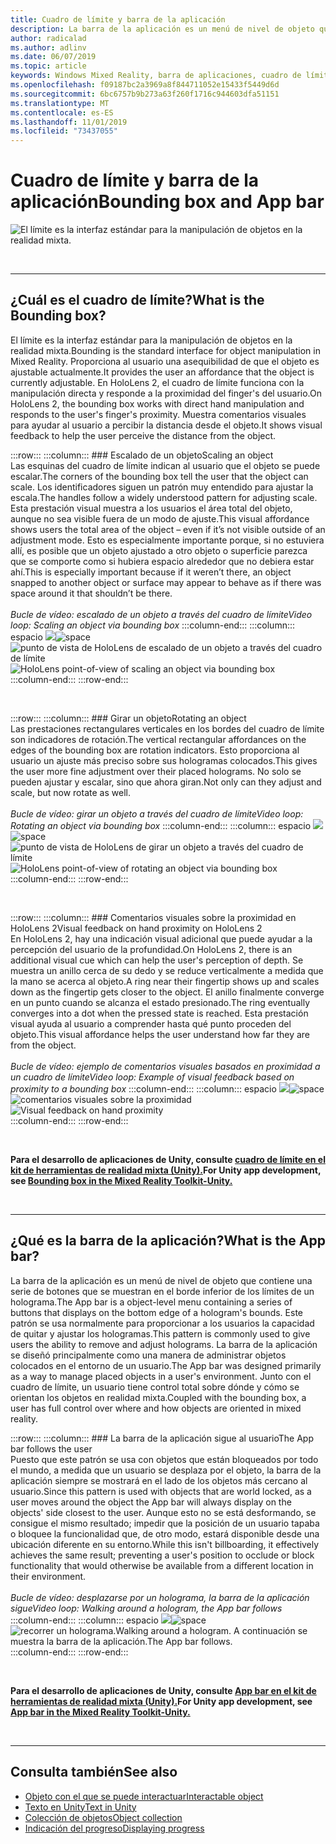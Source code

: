 ```yaml
---
title: Cuadro de límite y barra de la aplicación
description: La barra de la aplicación es un menú de nivel de objeto que contiene una serie de botones que se muestran en el borde inferior de los límites de un holograma.
author: radicalad
ms.author: adlinv
ms.date: 06/07/2019
ms.topic: article
keywords: Windows Mixed Reality, barra de aplicaciones, cuadro de límite
ms.openlocfilehash: f09187bc2a3969a8f844711052e15433f5449d6d
ms.sourcegitcommit: 6bc6757b9b273a63f260f1716c944603dfa51151
ms.translationtype: MT
ms.contentlocale: es-ES
ms.lasthandoff: 11/01/2019
ms.locfileid: "73437055"
---
```

# <a name="bounding-box-and-app-bar"></a><span data-ttu-id="3bc8d-104">Cuadro de límite y barra de la aplicación</span><span class="sxs-lookup"><span data-stu-id="3bc8d-104">Bounding box and App bar</span></span>
![El límite es la interfaz estándar para la manipulación de objetos en la realidad mixta.](images/640px-boundingbox-hero.jpg)<br>

<br>

---

## <a name="what-is-the-bounding-box"></a><span data-ttu-id="3bc8d-106">¿Cuál es el cuadro de límite?</span><span class="sxs-lookup"><span data-stu-id="3bc8d-106">What is the Bounding box?</span></span>

<span data-ttu-id="3bc8d-107">El límite es la interfaz estándar para la manipulación de objetos en la realidad mixta.</span><span class="sxs-lookup"><span data-stu-id="3bc8d-107">Bounding is the standard interface for object manipulation in Mixed Reality.</span></span> <span data-ttu-id="3bc8d-108">Proporciona al usuario una asequibilidad de que el objeto es ajustable actualmente.</span><span class="sxs-lookup"><span data-stu-id="3bc8d-108">It provides the user an affordance that the object is currently adjustable.</span></span> <span data-ttu-id="3bc8d-109">En HoloLens 2, el cuadro de límite funciona con la manipulación directa y responde a la proximidad del finger's del usuario.</span><span class="sxs-lookup"><span data-stu-id="3bc8d-109">On HoloLens 2, the bounding box works with direct hand manipulation and responds to the user's finger's proximity.</span></span> <span data-ttu-id="3bc8d-110">Muestra comentarios visuales para ayudar al usuario a percibir la distancia desde el objeto.</span><span class="sxs-lookup"><span data-stu-id="3bc8d-110">It shows visual feedback to help the user perceive the distance from the object.</span></span>

:::row:::
    :::column:::
        ### <a name="scaling-an-objectbr"></a><span data-ttu-id="3bc8d-111">Escalado de un objeto</span><span class="sxs-lookup"><span data-stu-id="3bc8d-111">Scaling an object</span></span><br>
        <span data-ttu-id="3bc8d-112">Las esquinas del cuadro de límite indican al usuario que el objeto se puede escalar.</span><span class="sxs-lookup"><span data-stu-id="3bc8d-112">The corners of the bounding box tell the user that the object can scale.</span></span> <span data-ttu-id="3bc8d-113">Los identificadores siguen un patrón muy entendido para ajustar la escala.</span><span class="sxs-lookup"><span data-stu-id="3bc8d-113">The handles follow a widely understood pattern for adjusting scale.</span></span> <span data-ttu-id="3bc8d-114">Esta prestación visual muestra a los usuarios el área total del objeto, aunque no sea visible fuera de un modo de ajuste.</span><span class="sxs-lookup"><span data-stu-id="3bc8d-114">This visual affordance shows users the total area of the object – even if it’s not visible outside of an adjustment mode.</span></span> <span data-ttu-id="3bc8d-115">Esto es especialmente importante porque, si no estuviera allí, es posible que un objeto ajustado a otro objeto o superficie parezca que se comporte como si hubiera espacio alrededor que no debiera estar ahí.</span><span class="sxs-lookup"><span data-stu-id="3bc8d-115">This is especially important because if it weren’t there, an object snapped to another object or surface may appear to behave as if there was space around it that shouldn’t be there.</span></span><br>
        <br>
        <span data-ttu-id="3bc8d-116">*Bucle de vídeo: escalado de un objeto a través del cuadro de límite*</span><span class="sxs-lookup"><span data-stu-id="3bc8d-116">*Video loop: Scaling an object via bounding box*</span></span>
    :::column-end:::
        :::column:::
        <span data-ttu-id="3bc8d-117">espacio ![](images/spacer-20x582.png)</span><span class="sxs-lookup"><span data-stu-id="3bc8d-117">![space](images/spacer-20x582.png)</span></span><br>
       <span data-ttu-id="3bc8d-118">![punto de vista de HoloLens de escalado de un objeto a través del cuadro de límite](images/HoloLens2_BoundingBox.gif)</span><span class="sxs-lookup"><span data-stu-id="3bc8d-118">![HoloLens point-of-view of scaling an object via bounding box](images/HoloLens2_BoundingBox.gif)</span></span><br>
    :::column-end:::
:::row-end:::

<br>

:::row:::
    :::column:::
        ### <a name="rotating-an-objectbr"></a><span data-ttu-id="3bc8d-119">Girar un objeto</span><span class="sxs-lookup"><span data-stu-id="3bc8d-119">Rotating an object</span></span><br>
        <span data-ttu-id="3bc8d-120">Las prestaciones rectangulares verticales en los bordes del cuadro de límite son indicadores de rotación.</span><span class="sxs-lookup"><span data-stu-id="3bc8d-120">The vertical rectangular affordances on the edges of the bounding box are rotation indicators.</span></span> <span data-ttu-id="3bc8d-121">Esto proporciona al usuario un ajuste más preciso sobre sus hologramas colocados.</span><span class="sxs-lookup"><span data-stu-id="3bc8d-121">This gives the user more fine adjustment over their placed holograms.</span></span> <span data-ttu-id="3bc8d-122">No solo se pueden ajustar y escalar, sino que ahora giran.</span><span class="sxs-lookup"><span data-stu-id="3bc8d-122">Not only can they adjust and scale, but now rotate as well.</span></span><br>
        <br>
        <span data-ttu-id="3bc8d-123">*Bucle de vídeo: girar un objeto a través del cuadro de límite*</span><span class="sxs-lookup"><span data-stu-id="3bc8d-123">*Video loop: Rotating an object via bounding box*</span></span>
    :::column-end:::
        :::column:::
        <span data-ttu-id="3bc8d-124">espacio ![](images/spacer-20x582.png)</span><span class="sxs-lookup"><span data-stu-id="3bc8d-124">![space](images/spacer-20x582.png)</span></span><br>
       <span data-ttu-id="3bc8d-125">![punto de vista de HoloLens de girar un objeto a través del cuadro de límite](images/HoloLens2_BoundingBox_Rotate.gif)</span><span class="sxs-lookup"><span data-stu-id="3bc8d-125">![HoloLens point-of-view of rotating an object via bounding box](images/HoloLens2_BoundingBox_Rotate.gif)</span></span><br>
    :::column-end:::
:::row-end:::

<br>

:::row:::
    :::column:::
        ### <a name="visual-feedback-on-hand-proximity-on-hololens-2br"></a><span data-ttu-id="3bc8d-126">Comentarios visuales sobre la proximidad en HoloLens 2</span><span class="sxs-lookup"><span data-stu-id="3bc8d-126">Visual feedback on hand proximity on HoloLens 2</span></span><br>
        <span data-ttu-id="3bc8d-127">En HoloLens 2, hay una indicación visual adicional que puede ayudar a la percepción del usuario de la profundidad.</span><span class="sxs-lookup"><span data-stu-id="3bc8d-127">On HoloLens 2, there is an additional visual cue which can help the user's perception of depth.</span></span> <span data-ttu-id="3bc8d-128">Se muestra un anillo cerca de su dedo y se reduce verticalmente a medida que la mano se acerca al objeto.</span><span class="sxs-lookup"><span data-stu-id="3bc8d-128">A ring near their fingertip shows up and scales down as the fingertip gets closer to the object.</span></span> <span data-ttu-id="3bc8d-129">El anillo finalmente converge en un punto cuando se alcanza el estado presionado.</span><span class="sxs-lookup"><span data-stu-id="3bc8d-129">The ring eventually converges into a dot when the pressed state is reached.</span></span> <span data-ttu-id="3bc8d-130">Esta prestación visual ayuda al usuario a comprender hasta qué punto proceden del objeto.</span><span class="sxs-lookup"><span data-stu-id="3bc8d-130">This visual affordance helps the user understand how far they are from the object.</span></span><br>
        <br>
        <span data-ttu-id="3bc8d-131">*Bucle de vídeo: ejemplo de comentarios visuales basados en proximidad a un cuadro de límite*</span><span class="sxs-lookup"><span data-stu-id="3bc8d-131">*Video loop: Example of visual feedback based on proximity to a bounding box*</span></span>
    :::column-end:::
        :::column:::
        <span data-ttu-id="3bc8d-132">espacio ![](images/spacer-20x582.png)</span><span class="sxs-lookup"><span data-stu-id="3bc8d-132">![space](images/spacer-20x582.png)</span></span><br>
       <span data-ttu-id="3bc8d-133">![comentarios visuales sobre la proximidad](images/HoloLens2_Proximity.gif)</span><span class="sxs-lookup"><span data-stu-id="3bc8d-133">![Visual feedback on hand proximity](images/HoloLens2_Proximity.gif)</span></span><br>
    :::column-end:::
:::row-end:::

<br>

<span data-ttu-id="3bc8d-134">**Para el desarrollo de aplicaciones de Unity, consulte [cuadro de límite en el kit de herramientas de realidad mixta (Unity).](https://microsoft.github.io/MixedRealityToolkit-Unity/Documentation/README_BoundingBox.html)**</span><span class="sxs-lookup"><span data-stu-id="3bc8d-134">**For Unity app development, see [Bounding box in the Mixed Reality Toolkit-Unity.](https://microsoft.github.io/MixedRealityToolkit-Unity/Documentation/README_BoundingBox.html)**</span></span>

<br>

---

## <a name="what-is-the-app-bar"></a><span data-ttu-id="3bc8d-135">¿Qué es la barra de la aplicación?</span><span class="sxs-lookup"><span data-stu-id="3bc8d-135">What is the App bar?</span></span>

<span data-ttu-id="3bc8d-136">La barra de la aplicación es un menú de nivel de objeto que contiene una serie de botones que se muestran en el borde inferior de los límites de un holograma.</span><span class="sxs-lookup"><span data-stu-id="3bc8d-136">The App bar is a object-level menu containing a series of buttons that displays on the bottom edge of a hologram's bounds.</span></span> <span data-ttu-id="3bc8d-137">Este patrón se usa normalmente para proporcionar a los usuarios la capacidad de quitar y ajustar los hologramas.</span><span class="sxs-lookup"><span data-stu-id="3bc8d-137">This pattern is commonly used to give users the ability to remove and adjust holograms.</span></span> <span data-ttu-id="3bc8d-138">La barra de la aplicación se diseñó principalmente como una manera de administrar objetos colocados en el entorno de un usuario.</span><span class="sxs-lookup"><span data-stu-id="3bc8d-138">The App bar was designed primarily as a way to manage placed objects in a user's environment.</span></span> <span data-ttu-id="3bc8d-139">Junto con el cuadro de límite, un usuario tiene control total sobre dónde y cómo se orientan los objetos en realidad mixta.</span><span class="sxs-lookup"><span data-stu-id="3bc8d-139">Coupled with the bounding box, a user has full control over where and how objects are oriented in mixed reality.</span></span>

:::row:::
    :::column:::
        ### <a name="the-app-bar-follows-the-userbr"></a><span data-ttu-id="3bc8d-140">La barra de la aplicación sigue al usuario</span><span class="sxs-lookup"><span data-stu-id="3bc8d-140">The App bar follows the user</span></span><br>
        <span data-ttu-id="3bc8d-141">Puesto que este patrón se usa con objetos que están bloqueados por todo el mundo, a medida que un usuario se desplaza por el objeto, la barra de la aplicación siempre se mostrará en el lado de los objetos más cercano al usuario.</span><span class="sxs-lookup"><span data-stu-id="3bc8d-141">Since this pattern is used with objects that are world locked, as a user moves around the object the App bar will always display on the objects' side closest to the user.</span></span> <span data-ttu-id="3bc8d-142">Aunque esto no se está desformando, se consigue el mismo resultado; impedir que la posición de un usuario tapaba o bloquee la funcionalidad que, de otro modo, estará disponible desde una ubicación diferente en su entorno.</span><span class="sxs-lookup"><span data-stu-id="3bc8d-142">While this isn't billboarding, it effectively achieves the same result; preventing a user's position to occlude or block functionality that would otherwise be available from a different location in their environment.</span></span> <br>
        <br>
        <span data-ttu-id="3bc8d-143">*Bucle de vídeo: desplazarse por un holograma, la barra de la aplicación sigue*</span><span class="sxs-lookup"><span data-stu-id="3bc8d-143">*Video loop: Walking around a hologram, the App bar follows*</span></span>
    :::column-end:::
        :::column:::
        <span data-ttu-id="3bc8d-144">espacio ![](images/spacer-20x582.png)</span><span class="sxs-lookup"><span data-stu-id="3bc8d-144">![space](images/spacer-20x582.png)</span></span><br>
       <span data-ttu-id="3bc8d-145">![recorrer un holograma.</span><span class="sxs-lookup"><span data-stu-id="3bc8d-145">![Walking around a hologram.</span></span> <span data-ttu-id="3bc8d-146">A continuación se muestra la barra de la aplicación.](images/HoloLens2_AppBarFollowing.gif)</span><span class="sxs-lookup"><span data-stu-id="3bc8d-146">The App bar follows.](images/HoloLens2_AppBarFollowing.gif)</span></span><br>
    :::column-end:::
:::row-end:::

<br>



<span data-ttu-id="3bc8d-147">**Para el desarrollo de aplicaciones de Unity, consulte [App bar en el kit de herramientas de realidad mixta (Unity).](https://microsoft.github.io/MixedRealityToolkit-Unity/Documentation/README_AppBar.html)**</span><span class="sxs-lookup"><span data-stu-id="3bc8d-147">**For Unity app development, see [App bar in the Mixed Reality Toolkit-Unity.](https://microsoft.github.io/MixedRealityToolkit-Unity/Documentation/README_AppBar.html)**</span></span>

<br>

---

## <a name="see-also"></a><span data-ttu-id="3bc8d-148">Consulta también</span><span class="sxs-lookup"><span data-stu-id="3bc8d-148">See also</span></span>
* [<span data-ttu-id="3bc8d-149">Objeto con el que se puede interactuar</span><span class="sxs-lookup"><span data-stu-id="3bc8d-149">Interactable object</span></span>](interactable-object.md)
* [<span data-ttu-id="3bc8d-150">Texto en Unity</span><span class="sxs-lookup"><span data-stu-id="3bc8d-150">Text in Unity</span></span>](text-in-unity.md)
* [<span data-ttu-id="3bc8d-151">Colección de objetos</span><span class="sxs-lookup"><span data-stu-id="3bc8d-151">Object collection</span></span>](object-collection.md)
* [<span data-ttu-id="3bc8d-152">Indicación del progreso</span><span class="sxs-lookup"><span data-stu-id="3bc8d-152">Displaying progress</span></span>](progress.md)
